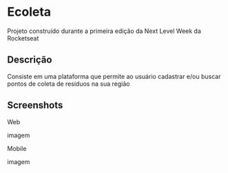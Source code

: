 <h1>Ecoleta</h1>

<p>Projeto construído durante a primeira edição da Next Level Week da Rocketseat</p>

<h2>Descrição</h2>
<p>Consiste em uma plataforma que permite ao usuário cadastrar e/ou buscar pontos de coleta de resíduos na sua região</p>

<h2>Screenshots</h2>
<p>Web</p>

imagem

<p>Mobile</p>

imagem
